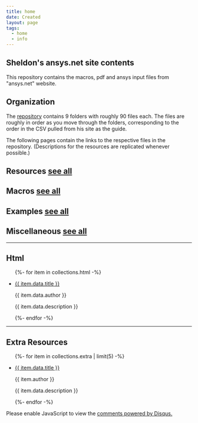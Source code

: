 ```yaml
---
title: home
date: Created
layout: page
tags:
  - home
  - info
---
```


## Sheldon's ansys.net site contents

This repository contains the macros, pdf and ansys input files from "ansys.net" website.

## Organization

The [repository](https://github.com/affinitylinks/ansys.net) contains 9 folders with roughly 90 files each. The files are roughly in order as you move through the folders, corresponding to the order in the CSV pulled from his site as the guide.

The following pages contain the links to the respective files in the repository. (Descriptions for the resources are replicated whenever possible.)

<div>
<h2 class="text-center"> Resources <a href="/resources/0" class="btn btn-sm btn-outline-primary">see all</a></h2>

<!-- <ul class="list-group">

{%- for item in resources | limit(5) -%}

<li class="list-group-item">

<a href="{{item.url | url }}" target="_blank">{{ item.title }}</a>

<p class="font-italic">{{ item.author }}</p>

{{ item.description }}

</li>

{%- endfor -%}

</ul> -->
</div>

<div>
<h2 class="text-center"> Macros <a href="/macros/0" class="btn btn-sm btn-outline-primary">see all</a></h2>

<!-- <ul class="list-group">

{%- for item in macros | limit(5) -%}

<li class="list-group-item">

<a href="{{item.url | url }}" target="_blank">{{ item.title }}</a>

<p class="font-italic">{{ item.author }}</p>

{{ item.description }}

</li>

{%- endfor -%}

</ul> -->
</div>

<div>
<h2 class="text-center"> Examples <a href="/examples/0" class="btn btn-sm btn-outline-primary">see all</a></h2>

<!-- <ul class="list-group">

{%- for item in examples | limit(5) -%}

<li class="list-group-item">

<a href="{{item.url | url }}" target="_blank">{{ item.title }}</a>

<p class="font-italic">{{ item.author }}</p>

{{ item.description }}

</li>

{%- endfor -%}

</ul> -->
</div>

<div>
<h2 class="text-center"> Miscellaneous <a href="/miscellaneous/0" class="btn btn-sm btn-outline-primary">see all</a></h2>

<!-- <ul class="list-group">

{%- for item in misc | limit(5) -%}

<li class="list-group-item">

<a href="{{item.url | url }}" target="_blank">{{ item.title }}</a>

<p class="font-italic">{{ item.author }}</p>

{{ item.description }}

</li>

{%- endfor -%}

</ul> -->
</div>

<hr>

<div>
<!-- <h2 class="text-center"> Html (in-site) <a href="/html/0" class="btn btn-sm btn-outline-primary">see all</a></h2> -->
<h2 class="text-center"> Html </h2>

<ul class="list-group">

{%- for item in collections.html -%}

<li class="list-group-item">

<a href="{{item.url | url }}">{{ item.data.title }}</a>

<p class="font-italic">{{ item.data.author }}</p>

{{ item.data.description }}

</li>

{%- endfor -%}

</ul>
</div>

<hr>

<div>
<h2 class="text-center"> Extra Resources </h2>

<ul class="list-group">

{%- for item in collections.extra | limit(5) -%}

<li class="list-group-item">

<a href="{{item.url | url }}">{{ item.data.title }}</a>

<p class="font-italic">{{ item.author }}</p>

{{ item.data.description }}

</li>

{%- endfor -%}

</ul>
</div>

<div id="disqus_thread"></div>
<script>
    /**
    *  RECOMMENDED CONFIGURATION VARIABLES: EDIT AND UNCOMMENT THE SECTION BELOW TO INSERT DYNAMIC VALUES FROM YOUR PLATFORM OR CMS.
    *  LEARN WHY DEFINING THESE VARIABLES IS IMPORTANT: https://disqus.com/admin/universalcode/#configuration-variables    */
    var disqus_config = function () {
    this.page.url = ansys.netlify.app;  // Replace PAGE_URL with your page's canonical URL variable
    this.page.identifier = siteHome; // Replace PAGE_IDENTIFIER with your page's unique identifier variable
    };
    (function() { // DON'T EDIT BELOW THIS LINE
    var d = document, s = d.createElement('script');
    s.src = 'https://ansysx.disqus.com/embed.js';
    s.setAttribute('data-timestamp', +new Date());
    (d.head || d.body).appendChild(s);
    })();
</script>
<noscript>Please enable JavaScript to view the <a href="https://disqus.com/?ref_noscript">comments powered by Disqus.</a></noscript>
